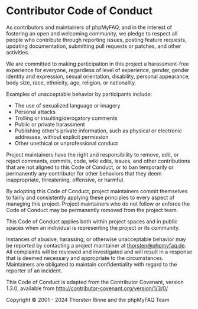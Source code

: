# Contributor Code of Conduct

As contributors and maintainers of phpMyFAQ, and in the interest of fostering an open and welcoming community, we pledge
to respect all people who contribute through reporting issues, posting feature requests, updating documentation,
submitting pull requests or patches, and other activities.

We are committed to making participation in this project a harassment-free experience for everyone, regardless of level
of experience, gender, gender identity and expression, sexual orientation, disability, personal appearance, body size,
race, ethnicity, age, religion, or nationality.

Examples of unacceptable behavior by participants include:

- The use of sexualized language or imagery
- Personal attacks
- Trolling or insulting/derogatory comments
- Public or private harassment
- Publishing other's private information, such as physical or electronic addresses, without explicit permission
- Other unethical or unprofessional conduct

Project maintainers have the right and responsibility to remove, edit, or reject comments, commits, code, wiki edits,
issues, and other contributions that are not aligned to this Code of Conduct, or to ban temporarily or permanently any
contributor for other behaviors that they deem inappropriate, threatening, offensive, or harmful.

By adopting this Code of Conduct, project maintainers commit themselves to fairly and consistently applying these
principles to every aspect of managing this project. Project maintainers who do not follow or enforce the Code of
Conduct may be permanently removed from the project team.

This Code of Conduct applies both within project spaces and in public spaces when an individual is representing the
project or its community.

Instances of abusive, harassing, or otherwise unacceptable behavior may be reported by contacting a project maintainer
at [thorsten@phpmyfaq.de](mailto:thorsten@phpmyfaq.de). All complaints will be reviewed and investigated and will result
in a response that is deemed necessary and appropriate to the circumstances. Maintainers are obligated to maintain
confidentiality with regard to the reporter of an incident.

This Code of Conduct is adapted from the Contributor Covenant, version 1.3.0, available from
http://contributor-covenant.org/version/1/3/0/

Copyright © 2001 - 2024 Thorsten Rinne and the phpMyFAQ Team
